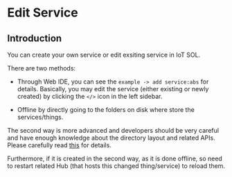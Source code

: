 # Edit Service

## Introduction

You can create your own service or edit exsiting service in IoT SOL.

There are two methods: 

* Through Web IDE, you can see the `example -> add service:abs` for details. Basically, you may edit the service (either existing or newly created) by clicking the `</>` icon in the left sidebar.

* Offline by directly going to the folders on disk where store the services/things.

The second way is more advanced and developers should be very careful and have enough knowledge about the directory layout and related APIs. Please carefully read [this](#getstarted/advanced/edit_service/2-service) for details.

Furthermore, if it is created in the second way, as it is done offline, so need to restart related Hub (that hosts this changed thing/service) to reload them.

